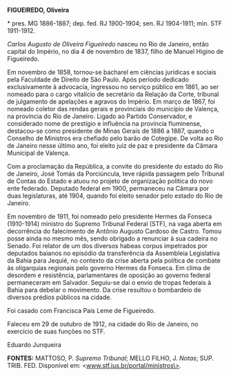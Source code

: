 **FIGUEIREDO, Oliveira**

\* pres. MG 1886-1887; dep. fed. RJ 1900-1904; sen. RJ 1904-1911; min.
STF 1911-1912.

*Carlos Augusto de Oliveira Figueiredo* nasceu no Rio de Janeiro, então
capital do Império, no dia 4 de novembro de 1837, filho de Manuel Higino
de Figueiredo.

Em novembro de 1858, tornou-se bacharel em ciências jurídicas e sociais
pela Faculdade de Direito de São Paulo. Após período dedicado
exclusivamente à advocacia, ingressou no serviço público em 1861, ao ser
nomeado para o cargo vitalício de secretário da Relação da Corte,
tribunal de julgamento de apelações e agravos do Império. Em março de
1867, foi nomeado coletor das rendas gerais e provinciais do município
de Valença, na província do Rio de Janeiro. Ligado ao Partido
Conservador, e considerado nome de prestígio e influência na província
fluminense, destacou-se como presidente de Minas Gerais de 1886 a 1887,
quando o Conselho de Ministros era chefiado pelo barão de Cotegipe. De
volta ao Rio de Janeiro nesse último ano, foi eleito juiz de paz e
presidente da Câmara Municipal de Valença.

Com a proclamação da República, a convite do presidente do estado do Rio
de Janeiro, José Tomás da Porciúncula, teve rápida passagem pelo
Tribunal de Contas do Estado e atuou no projeto de organização política
do novo ente federado. Deputado federal em 1900, permaneceu na Câmara
por duas legislaturas, até 1904, quando foi eleito senador pelo estado
do Rio de Janeiro.

Em novembro de 1911, foi nomeado pelo presidente Hermes da Fonseca
(1910-1914) ministro do Supremo Tribunal Federal (STF), na vaga aberta
em decorrência do falecimento de Antônio Augusto Cardoso de Castro.
Tomou posse ainda no mesmo mês, sendo obrigado a renunciar à sua cadeira
no Senado. Foi relator de um dos diversos habeas corpus impetrados por
deputados baianos no episódio da transferência da Assembleia Legislativa
da Bahia para Jequié, no contexto da crise aberta pela política de
combate às oligarquias regionais pelo governo Hermes da Fonseca. Em
clima de desordem e resistência, parlamentares de oposição ao governo
federal permaneceram em Salvador. Seguiu-se daí o envio de tropas
federais à Bahia para debelar o movimento. Da crise resultou o
bombardeio de diversos prédios públicos na cidade.

Foi casado com Francisca Pais Leme de Figueiredo.

Faleceu em 29 de outubro de 1912, na cidade do Rio de Janeiro, no
exercício de suas funções no STF.

Eduardo Junqueira

**FONTES:** MATTOSO, P. *Supremo Tribunal*; MELLO FILHO, J. *Notas*;
SUP. TRIB. FED. Disponível em: \<www.stf.jus.br/portal/ministros\>.
